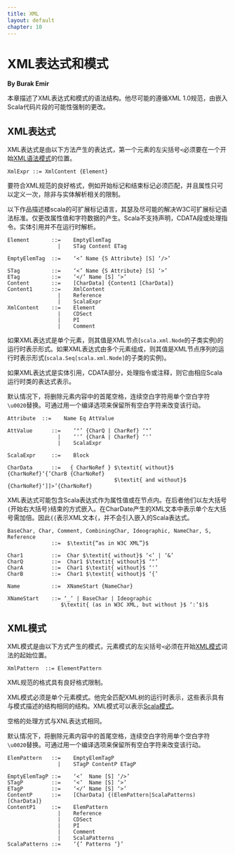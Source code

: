 ```yaml
---
title: XML
layout: default
chapter: 10
---
```


# XML表达式和模式

__By Burak Emir__

本章描述了XML表达式和模式的语法结构。他尽可能的遵循XML 1.0规范，由嵌入Scala代码片段的可能性强制的更改。

## XML表达式
XML表达式是由以下方法产生的表达式，第一个元素的左尖括号`<`必须要在一个开始[XML语法模式](01-lexical-syntax.html#xml-mode)的位置。

```ebnf
XmlExpr ::= XmlContent {Element}
```
要符合XML规范的良好格式，例如开始标记和结束标记必须匹配，并且属性只可以定义一次，除非与实体解析相关的限制。

以下作品描述楼scala的可扩展标记语言，其瑟及尽可能的解决W3C可扩展标记语法标准。仅更改属性值和字符数据的产生。Scala不支持声明，CDATA段或处理指令。实体引用并不在运行时解析。


```ebnf
Element       ::=    EmptyElemTag
                |    STag Content ETag

EmptyElemTag  ::=    ‘<’ Name {S Attribute} [S] ‘/>’

STag          ::=    ‘<’ Name {S Attribute} [S] ‘>’
ETag          ::=    ‘</’ Name [S] ‘>’
Content       ::=    [CharData] {Content1 [CharData]}
Content1      ::=    XmlContent
                |    Reference
                |    ScalaExpr
XmlContent    ::=    Element
                |    CDSect
                |    PI
                |    Comment
```

如果XML表达式是单个元素，则其值是XML节点(`scala.xml.Node`的子类实例)的运行时表示形式。如果XML表达式由多个元素组成，则其值是XML节点序列的运行时表示形式(`scala.Seq[scala.xml.Node]`的子类的实例)。

如果XML表达式是实体引用，CDATA部分，处理指令或注释，则它由相应Scala运行时类的表达式表示。

默认情况下，将删除元素内容中的首尾空格，连续空白字符用单个空白字符`\u0020`替换。可通过用一个编译选项来保留所有空白字符来改变该行动。

```ebnf
Attribute  ::=    Name Eq AttValue

AttValue      ::=    ‘"’ {CharQ | CharRef} ‘"’
                |    ‘'’ {CharA | CharRef} ‘'’
                |    ScalaExpr

ScalaExpr     ::=    Block

CharData      ::=   { CharNoRef } $\textit{ without}$ {CharNoRef}‘{’CharB {CharNoRef}
                                  $\textit{ and without}$ {CharNoRef}‘]]>’{CharNoRef}
```

<!-- {% raw  %} sigh: liquid borks on the double brace below; brace yourself, liquid! -->
XML表达式可能包含Scala表达式作为属性值或在节点内。在后者他们以左大括号 `{`开始右大括号`}`结束的方式嵌入。在CharDate产生的XML文本中表示单个左大括号需加倍。因此`{{`表示XML文本`{`，并不会引入嵌入的Scala表达式。
<!-- {% endraw %} -->

```ebnf
BaseChar, Char, Comment, CombiningChar, Ideographic, NameChar, S, Reference
              ::=  $\textit{“as in W3C XML”}$

Char1         ::=  Char $\textit{ without}$ ‘<’ | ‘&’
CharQ         ::=  Char1 $\textit{ without}$ ‘"’
CharA         ::=  Char1 $\textit{ without}$ ‘'’
CharB         ::=  Char1 $\textit{ without}$ ‘{’

Name          ::=  XNameStart {NameChar}

XNameStart    ::= ‘_’ | BaseChar | Ideographic
                 $\textit{ (as in W3C XML, but without }$ ‘:’$)$
```

## XML模式

XML模式是由以下方式产生的模式，元素模式的左尖括号`<`必须在开始[XML模式](01-lexical-syntax.html#xml-mode)词法的起始位置。

```ebnf
XmlPattern  ::= ElementPattern
```

XML规范的格式具有良好格式限制。

XML模式必须是单个元素模式。他完全匹配XML树的运行时表示，这些表示具有与模式描述的结构相同的结构。XML模式可以表示[Scala模式](08-pattern-matching.html#pattern-matching-expressions)。

空格的处理方式与XNL表达式相同。

默认情况下，将删除元素内容中的首尾空格，连续空白字符用单个空白字符`\u0020`替换。可通过用一个编译选项来保留所有空白字符来改变该行动。

```ebnf
ElemPattern   ::=    EmptyElemTagP
                |    STagP ContentP ETagP

EmptyElemTagP ::=    ‘<’  Name [S] ‘/>’
STagP         ::=    ‘<’  Name [S] ‘>’
ETagP         ::=    ‘</’ Name [S] ‘>’
ContentP      ::=    [CharData] {(ElemPattern|ScalaPatterns) [CharData]}
ContentP1     ::=    ElemPattern
                |    Reference
                |    CDSect
                |    PI
                |    Comment
                |    ScalaPatterns
ScalaPatterns ::=    ‘{’ Patterns ‘}’
```
